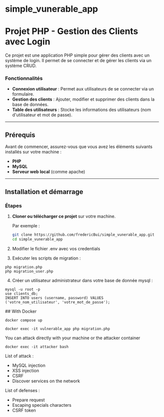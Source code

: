 # simple_vunerable_app

# Projet PHP - Gestion des Clients avec Login

Ce projet est une application PHP simple pour gérer des clients avec un système de login. Il permet de se connecter et de gérer les clients via un système CRUD.

### Fonctionnalités

- **Connexion utilisateur** : Permet aux utilisateurs de se connecter via un formulaire.
- **Gestion des clients** : Ajouter, modifier et supprimer des clients dans la base de données.
- **Table des utilisateurs** : Stocke les informations des utilisateurs (nom d'utilisateur et mot de passe).

---

## Prérequis

Avant de commencer, assurez-vous que vous avez les éléments suivants installés sur votre machine :
- **PHP** 
- **MySQL**
- **Serveur web local** (comme apache)

---

## Installation et démarrage

### Étapes

1. **Cloner ou télécharger ce projet** sur votre machine.
   
   Par exemple :
   ```bash
   git clone https://github.com/fredericBui/simple_vunerable_app.git
   cd simple_vunerable_app

2. Modifier le fichier .env avec vos credentials 

3. Exécuter les scripts de migration :
```
php migration.php
php migration_user.php
```

4. Créer un utilisateur administrateur dans votre base de donnée mysql :
```
mysql -u root -p
use clients_db;
INSERT INTO users (username, password) VALUES ('votre_nom_utilisateur', 'votre_mot_de_passe');
```

## With Docker
```
docker compose up

docker exec -it vulnerable_app php migration.php
```

You can attack directly with your machine or the attacker container
```
docker exec -it attacker bash
```

List of attack :
- MySQL injection
- XSS injection
- CSRF
- Discover services on the network

List of defenses :
- Prepare request
- Escaping specials characters
- CSRF token
